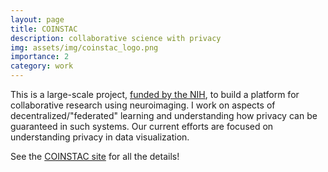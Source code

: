 ```yaml
---
layout: page
title: COINSTAC
description: collaborative science with privacy
img: assets/img/coinstac_logo.png
importance: 2
category: work
---
```


This is a large-scale project, [funded by the NIH](https://projectreporter.nih.gov/project_info_description.cfm?aid=10058463&icde=52973632), to  build a platform for collaborative research using neuroimaging. I work on aspects of decentralized/"federated" learning and understanding how privacy can be guaranteed in such systems. Our current efforts are focused on understanding privacy in data visualization.

See the [COINSTAC site](https://coinstac.org/) for all the details!
